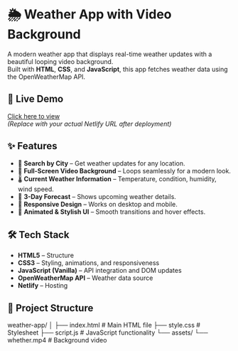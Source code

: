# 🌦 Weather App with Video Background

A modern weather app that displays real-time weather updates with a beautiful looping video background.  
Built with **HTML**, **CSS**, and **JavaScript**, this app fetches weather data using the OpenWeatherMap API.

## 🚀 Live Demo
[Click here to view]((https://quiet-mousse-664251.netlify.app/))  
*(Replace with your actual Netlify URL after deployment)*

## ✨ Features
- 📍 **Search by City** – Get weather updates for any location.
- 🎥 **Full-Screen Video Background** – Loops seamlessly for a modern look.
- 🌡 **Current Weather Information** – Temperature, condition, humidity, wind speed.
- 📅 **3-Day Forecast** – Shows upcoming weather details.
- 📱 **Responsive Design** – Works on desktop and mobile.
- 🎨 **Animated & Stylish UI** – Smooth transitions and hover effects.

## 🛠 Tech Stack
- **HTML5** – Structure
- **CSS3** – Styling, animations, and responsiveness
- **JavaScript (Vanilla)** – API integration and DOM updates
- **OpenWeatherMap API** – Weather data source
- **Netlify** – Hosting

## 📂 Project Structure
weather-app/
│
├── index.html # Main HTML file
├── style.css # Stylesheet
├── script.js # JavaScript functionality
└── assets/
└── whether.mp4 # Background video
